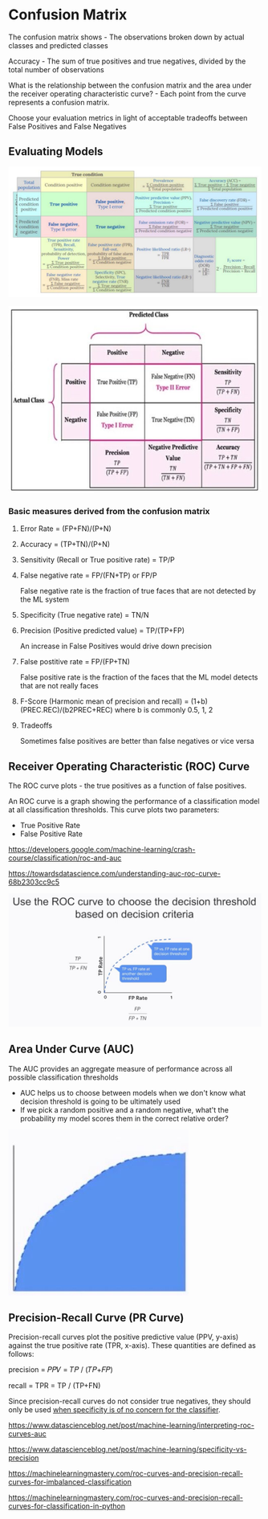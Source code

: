# Confusion Matrix

The confusion matrix shows - The observations broken down by actual classes and predicted classes

Accuracy - The sum of true positives and true negatives, divided by the total number of observations

What is the relationship between the confusion matrix and the area under the receiver operating characteristic curve? - Each point from the curve represents a confusion matrix.

Choose your evaluation metrics in light of acceptable tradeoffs between False Positives and False Negatives

## Evaluating Models

![image](../../media/Confusion-Matrix-image1.jpg)

![image](../../media/Confusion-Matrix-image2.jpg)

### Basic measures derived from the confusion matrix

1. Error Rate = (FP+FN)/(P+N)
2. Accuracy = (TP+TN)/(P+N)
3. Sensitivity (Recall or True positive rate) = TP/P
4. False negative rate = FP/(FN+TP) or FP/P

    False negative rate is the fraction of true faces that are not detected by the ML system

5. Specificity (True negative rate) = TN/N
6. Precision (Positive predicted value) = TP/(TP+FP)

    An increase in False Positives would drive down precision

7. False postitive rate = FP/(FP+TN)

    False positive rate is the fraction of the faces that the ML model detects that are not really faces

8. F-Score (Harmonic mean of precision and recall) = (1+b)(PREC.REC)/(b2PREC+REC) where b is commonly 0.5, 1, 2
9. Tradeoffs

    Sometimes false positives are better than false negatives or vice versa

## Receiver Operating Characteristic (ROC) Curve

The ROC curve plots - the true positives as a function of false positives.

An ROC curve is a graph showing the performance of a classification model at all classification thresholds. This curve plots two parameters:

- True Positive Rate
- False Positive Rate

<https://developers.google.com/machine-learning/crash-course/classification/roc-and-auc>

<https://towardsdatascience.com/understanding-auc-roc-curve-68b2303cc9c5>

![image](../../media/Confusion-Matrix-image3.jpg)

## Area Under Curve (AUC)

The AUC provides an aggregate measure of performance across all possible classification thresholds

- AUC helps us to choose between models when we don't know what decision threshold is going to be ultimately used
- If we pick a random positive and a random negative, what't the probability my model scores them in the correct relative order?

![image](../../media/Confusion-Matrix-image4.jpg)

## Precision-Recall Curve (PR Curve)

Precision-recall curves plot the positive predictive value (PPV, y-axis) against the true positive rate (TPR, x-axis). These quantities are defined as follows:

precision = 𝑃𝑃𝑉 = 𝑇𝑃 / (𝑇𝑃+𝐹𝑃)

recall = TPR = TP / (TP+FN)

Since precision-recall curves do not consider true negatives, they should only be used [when specificity is of no concern for the classifier](https://www.datascienceblog.net/post/machine-learning/specificity-vs-precision/).

<https://www.datascienceblog.net/post/machine-learning/interpreting-roc-curves-auc>

<https://www.datascienceblog.net/post/machine-learning/specificity-vs-precision>

<https://machinelearningmastery.com/roc-curves-and-precision-recall-curves-for-imbalanced-classification>

<https://machinelearningmastery.com/roc-curves-and-precision-recall-curves-for-classification-in-python>
